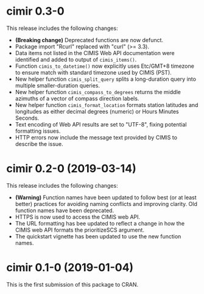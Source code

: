 # cimir 0.3-0

This release includes the following changes:

- **(Breaking change)** Deprecated functions are now defunct.
- Package import "Rcurl" replaced with "curl" (>= 3.3).
- Data items not listed in the CIMIS Web API documentation were 
  identified and added to output of `cimis_items()`.
- Function `cimis_to_datetime()` now explicitly uses Etc/GMT+8 
  timezone to ensure match with standard timezone used by CIMIS (PST).
- New helper function `cimis_split_query` splits a long-duration query
  into multiple smaller-duration queries.
- New helper function `cimis_compass_to_degrees` returns the middle azimuths
  of a vector of compass direction labels.
- New helper function `cimis_format_location` formats station latitudes 
  and longitudes as either decimal degrees (numeric) or Hours Minutes Seconds.
- Text encoding of Web API results are set to "UTF-8", fixing potential formatting
  issues.
- HTTP errors now include the message text provided by CIMIS to describe the issue.

# cimir 0.2-0 (2019-03-14)

This release includes the following changes:

- **(Warning)** Function names have been updated to follow best 
  (or at least better) practices for avoiding
  naming conflicts and improving clarity. Old function names
  have been deprecated.
- HTTPS is now used to access the CIMIS web API.
- The URL formatting has bee updated to reflect a change in
  how the CIMIS web API formats the prioritizeSCS argument.
- The quickstart vignette has been updated to use the new function
  names.

# cimir 0.1-0 (2019-01-04)

This is the first submission of this package to CRAN. 